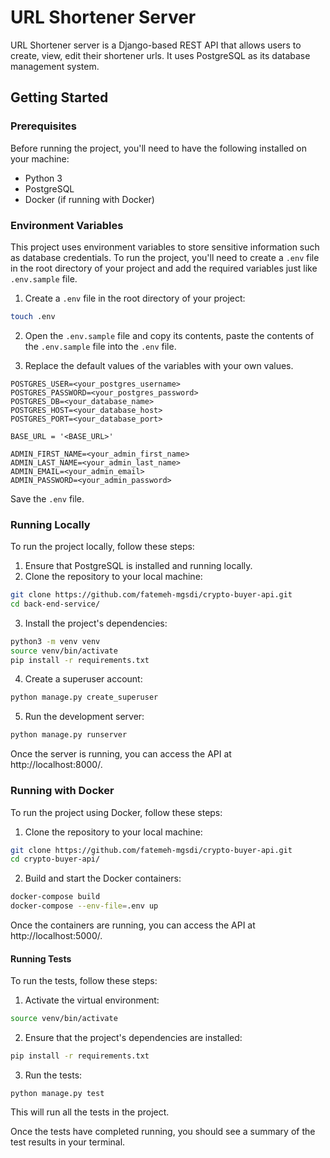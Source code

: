 # URL Shortener Server

URL Shortener server is a Django-based REST API that allows users to create, view, edit their shortener urls. It uses PostgreSQL as its database management system.

## Getting Started

### Prerequisites

Before running the project, you'll need to have the following installed on your machine:

- Python 3
- PostgreSQL
- Docker (if running with Docker)

### Environment Variables

This project uses environment variables to store sensitive information such as database credentials. To run the project, you'll need to create a `.env` file in the root directory of your project and add the required variables just like `.env.sample` file.

1. Create a `.env` file in the root directory of your project:

```bash
touch .env
```

2. Open the `.env.sample` file and copy its contents, paste the contents of the `.env.sample` file into the `.env` file.

3. Replace the default values of the variables with your own values.

```
POSTGRES_USER=<your_postgres_username>
POSTGRES_PASSWORD=<your_postgres_password>
POSTGRES_DB=<your_database_name>
POSTGRES_HOST=<your_database_host>
POSTGRES_PORT=<your_database_port>

BASE_URL = '<BASE_URL>'

ADMIN_FIRST_NAME=<your_admin_first_name>
ADMIN_LAST_NAME=<your_admin_last_name>
ADMIN_EMAIL=<your_admin_email>
ADMIN_PASSWORD=<your_admin_password>
```

Save the `.env` file.

### Running Locally

To run the project locally, follow these steps:

1. Ensure that PostgreSQL is installed and running locally.
2. Clone the repository to your local machine:

```bash
git clone https://github.com/fatemeh-mgsdi/crypto-buyer-api.git
cd back-end-service/
```

3. Install the project's dependencies:

```bash
python3 -m venv venv
source venv/bin/activate
pip install -r requirements.txt
```

4. Create a superuser account:

````bash
python manage.py create_superuser
````

5. Run the development server:

````bash
python manage.py runserver
````

Once the server is running, you can access the API at http://localhost:8000/.

### Running with Docker

To run the project using Docker, follow these steps:

1. Clone the repository to your local machine:

```bash
git clone https://github.com/fatemeh-mgsdi/crypto-buyer-api.git
cd crypto-buyer-api/
```

2. Build and start the Docker containers:

````bash
docker-compose build
docker-compose --env-file=.env up
````

Once the containers are running, you can access the API at http://localhost:5000/.

#### Running Tests

To run the tests, follow these steps:

1. Activate the virtual environment:

```bash
source venv/bin/activate
```

2. Ensure that the project's dependencies are installed:

```bash
pip install -r requirements.txt
```

3. Run the tests:

```
python manage.py test
```

This will run all the tests in the project.

Once the tests have completed running, you should see a summary of the test results in your terminal.